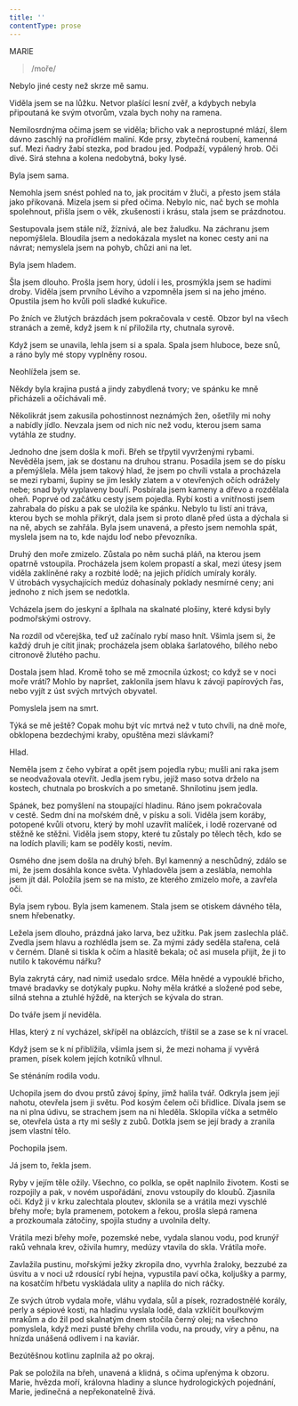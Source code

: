 ```yaml
---
title: ''
contentType: prose
---
```


MARIE

> /moře/

Nebylo jiné cesty než skrze mě samu.

Viděla jsem se na lůžku. Netvor plašící lesní zvěř, a kdybych nebyla připoutaná ke svým otvorům, vzala bych nohy na ramena.

Nemilosrdnýma očima jsem se viděla; břicho vak a neprostupné mlází, šlem dávno zaschlý na prořídlém maliní. Kde prsy, zbytečná roubení, kamenná suť. Mezi ňadry žabí stezka, pod bradou jed. Podpaží, vypálený hrob. Oči divé. Sirá stehna a kolena nedobytná, boky lysé.

Byla jsem sama.

Nemohla jsem snést pohled na to, jak procitám v žluči, a přesto jsem stála jako přikovaná. Mizela jsem si před očima. Nebylo nic, nač bych se mohla spolehnout, přišla jsem o věk, zkušenosti i krásu, stala jsem se prázdnotou.

Sestupovala jsem stále níž, žíznivá, ale bez žaludku. Na záchranu jsem nepomýšlela. Bloudila jsem a nedokázala myslet na konec cesty ani na návrat; nemyslela jsem na pohyb, chůzi ani na let.

Byla jsem hladem.

Šla jsem dlouho. Prošla jsem hory, údolí i les, prosmýkla jsem se hadími droby. Viděla jsem prvního Léviho a vzpomněla jsem si na jeho jméno. Opustila jsem ho kvůli poli sladké kukuřice.

Po žních ve žlutých brázdách jsem pokračovala v cestě. Obzor byl na všech stranách a země, když jsem k ní přiložila rty, chutnala syrově.

Když jsem se unavila, lehla jsem si a spala. Spala jsem hluboce, beze snů, a ráno byly mé stopy vyplněny rosou.

Neohlížela jsem se.

Někdy byla krajina pustá a jindy zabydlená tvory; ve spánku ke mně přicházeli a očichávali mě.

Několikrát jsem zakusila pohostinnost neznámých žen, ošetřily mi nohy a nabídly jídlo. Nevzala jsem od nich nic než vodu, kterou jsem sama vytáhla ze studny.

Jednoho dne jsem došla k moři. Břeh se třpytil vyvrženými rybami. Nevěděla jsem, jak se dostanu na druhou stranu. Posadila jsem se do písku a přemýšlela. Měla jsem takový hlad, že jsem po chvíli vstala a procházela se mezi rybami, šupiny se jim leskly zlatem a v otevřených očích odrážely nebe; snad byly vyplaveny bouří. Posbírala jsem kameny a dřevo a rozdělala oheň. Poprvé od začátku cesty jsem pojedla. Rybí kosti a vnitřnosti jsem zahrabala do písku a pak se uložila ke spánku. Nebylo tu listí ani tráva, kterou bych se mohla přikrýt, dala jsem si proto dlaně před ústa a dýchala si na ně, abych se zahřála. Byla jsem unavená, a přesto jsem nemohla spát, myslela jsem na to, kde najdu loď nebo převozníka.

Druhý den moře zmizelo. Zůstala po něm suchá pláň, na kterou jsem opatrně vstoupila. Procházela jsem kolem propastí a skal, mezi útesy jsem viděla zaklíněné raky a rozbité lodě; na jejich přídích umíraly korály. V útrobách vysychajících medúz dohasínaly poklady nesmírné ceny; ani jednoho z nich jsem se nedotkla.

Vcházela jsem do jeskyní a šplhala na skalnaté plošiny, které kdysi byly podmořskými ostrovy.

Na rozdíl od včerejška, teď už začínalo rybí maso hnít. Všimla jsem si, že každý druh je cítit jinak; procházela jsem oblaka šarlatového, bílého nebo citronově žlutého pachu.

Dostala jsem hlad. Kromě toho se mě zmocnila úzkost; co když se v noci moře vrátí? Mohlo by napršet, zaklonila jsem hlavu k závoji papírových řas, nebo vyjít z úst svých mrtvých obyvatel.

Pomyslela jsem na smrt.

Týká se mě ještě? Copak mohu být víc mrtvá než v tuto chvíli, na dně moře, obklopena bezdechými kraby, opuštěna mezi slávkami?

Hlad.

Neměla jsem z čeho vybírat a opět jsem pojedla rybu; mušli ani raka jsem se neodvažovala otevřít. Jedla jsem rybu, jejíž maso sotva drželo na kostech, chutnala po broskvích a po smetaně. Shnilotinu jsem jedla.

Spánek, bez pomyšlení na stoupající hladinu. Ráno jsem pokračovala v cestě. Sedm dní na mořském dně, v písku a soli. Viděla jsem koráby, potopené kvůli otvoru, který by mohl uzavřít malíček, i lodě rozervané od stěžně ke stěžni. Viděla jsem stopy, které tu zůstaly po tělech těch, kdo se na lodích plavili; kam se poděly kosti, nevím.

Osmého dne jsem došla na druhý břeh. Byl kamenný a neschůdný, zdálo se mi, že jsem dosáhla konce světa. Vyhladověla jsem a zeslábla, nemohla jsem jít dál. Položila jsem se na místo, ze kterého zmizelo moře, a zavřela oči.

Byla jsem rybou. Byla jsem kamenem. Stala jsem se otiskem dávného těla, snem hřebenatky.

Ležela jsem dlouho, prázdná jako larva, bez užitku. Pak jsem zaslechla pláč. Zvedla jsem hlavu a rozhlédla jsem se. Za mými zády seděla stařena, celá v černém. Dlaně si tiskla k očím a hlasitě bekala; oč asi musela přijít, že ji to nutilo k takovému nářku?

Byla zakrytá cáry, nad nimiž usedalo srdce. Měla hnědé a vy­pouklé břicho, tmavé bradavky se dotýkaly pupku. Nohy měla krátké a složené pod sebe, silná stehna a ztuhlé hýždě, na kterých se kývala do stran.

Do tváře jsem jí neviděla.

Hlas, který z ní vycházel, skřípěl na oblázcích, tříštil se a zase se k ní vracel.

Když jsem se k ní přiblížila, všimla jsem si, že mezi nohama jí vyvěrá pramen, písek kolem jejích kotníků vlhnul.

Se sténáním rodila vodu.

Uchopila jsem do dvou prstů závoj špíny, jímž halila tvář. Odkryla jsem její nahotu, otevřela jsem ji světu. Pod kosým čelem oči břidlice. Dívala jsem se na ni plna údivu, se strachem jsem na ni hleděla. Sklopila víčka a setmělo se, otevřela ústa a rty mi sešly z zubů. Dotkla jsem se její brady a zranila jsem vlastní tělo.

Pochopila jsem.

Já jsem to, řekla jsem.

Ryby v jejím těle ožily. Všechno, co polkla, se opět naplnilo životem. Kosti se rozpojily a pak, v novém uspořádání, znovu vstoupily do kloubů. Zjasnila oči. Když ji v krku zalechtala ploutev, sklonila se a vrátila mezi vyschlé břehy moře; byla pramenem, potokem a řekou, prošla slepá ramena a prozkoumala zátočiny, spojila studny a uvolnila delty.

Vrátila mezi břehy moře, pozemské nebe, vydala slanou vodu, pod krunýř raků vehnala krev, oživila humry, medúzy vtavila do skla. Vrátila moře.

Zavlažila pustinu, mořskými ježky zkropila dno, vyvrhla žraloky, bezzubé za úsvitu a v noci už rdousící rybí hejna, vypustila paví očka, koljušky a parmy, na kosatčím hřbetu vyskládala ulity a naplila do nich ráčky.

Ze svých útrob vydala moře, vláhu vydala, sůl a písek, rozradostnělé korály, perly a sépiové kosti, na hladinu vyslala lodě, dala vzklíčit bouřkovým mrakům a do žil pod skalnatým dnem stočila černý olej; na všechno pomyslela, když mezi pusté břehy chrlila vodu, na proudy, víry a pěnu, na hnízda unášená odlivem i na kaviár.

Bezútěšnou kotlinu zaplnila až po okraj.

Pak se položila na břeh, unavená a klidná, s očima upřenýma k obzoru. Marie, hvězda moří, královna hladiny a slunce hydro­logických pojednání, Marie, jedinečná a nepřekonatelně živá.
